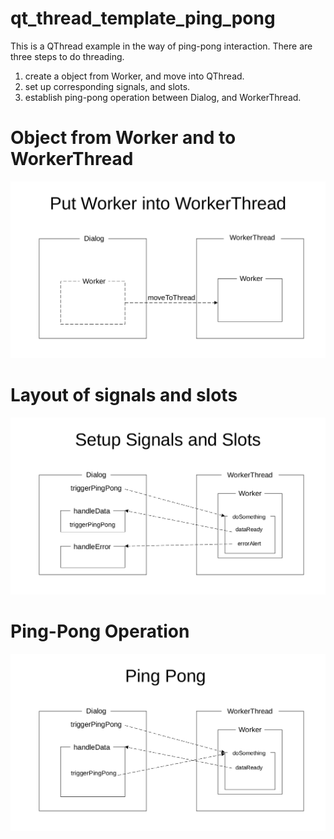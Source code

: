 # qt_thread_template_ping_pong
This is a QThread example in the way of ping-pong interaction.
There are three steps to do threading.
1. create a object from Worker, and move into QThread.
2. set up corresponding signals, and slots.
3. establish ping-pong operation between Dialog, and WorkerThread.

# Object from Worker and to WorkerThread
![plot](./images/worker_thread.png)

# Layout of signals and slots
![plot](./images/signals_slots.png)

# Ping-Pong Operation
![plot](./images/ping_pong.png)
